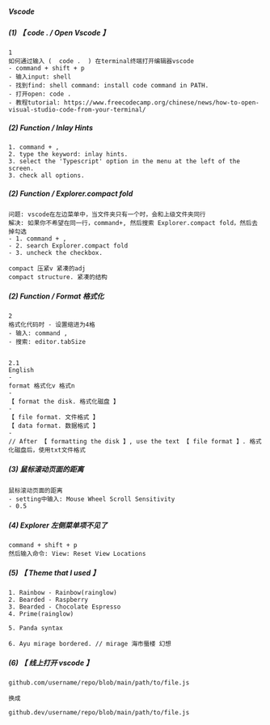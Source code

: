 ##### Vscode

##### (1) **【 code . / Open Vscode 】**

```
1
如何通过输入 (  code .  ) 在terminal终端打开编辑器vscode
- command + shift + p
- 输入input: shell
- 找到find: shell command: install code command in PATH.
- 打开open: code .
- 教程tutorial: https://www.freecodecamp.org/chinese/news/how-to-open-visual-studio-code-from-your-terminal/
```

##### (2) Function / Inlay Hints

```
1. command + ,
2. type the keyword: inlay hints.
3. select the 'Typescript' option in the menu at the left of the screen.
3. check all options.
```

##### (2) Function / Explorer.compact fold

```
问题: vscode在左边菜单中，当文件夹只有一个时，会和上级文件夹同行
解决: 如果你不希望在同一行，command+, 然后搜索 Explorer.compact fold，然后去掉勾选
- 1. command + ,
- 2. search Explorer.compact fold
- 3. uncheck the checkbox.

compact 压紧v 紧凑的adj
compact structure. 紧凑的结构
```

##### (2) Function / Format 格式化

```
2
格式化代码时 - 设置缩进为4格
- 输入: command ,
- 搜索: editor.tabSize


2.1
English
-
format 格式化v 格式n
-
【 format the disk. 格式化磁盘 】
-
【 file format. 文件格式 】
【 data format. 数据格式 】
-
// After 【 formatting the disk 】, use the text 【 file format 】. 格式化磁盘后，使用txt文件格式
```

##### (3) 鼠标滚动页面的距离

```
鼠标滚动页面的距离
- setting中输入: Mouse Wheel Scroll Sensitivity
- 0.5
```

##### (4) Explorer 左侧菜单项不见了

```
command + shift + p
然后输入命令: View: Reset View Locations
```

##### (5) **【 Theme that I used 】**

```
1. Rainbow - Rainbow(rainglow)
2. Bearded - Raspberry
3. Bearded - Chocolate Espresso
4. Prime(rainglow)

5. Panda syntax

6. Ayu mirage bordered. // mirage 海市蜃楼 幻想
```

##### (6) **【 线上打开 vscode 】**

```
github.com/username/repo/blob/main/path/to/file.js

换成

github.dev/username/repo/blob/main/path/to/file.js
```
